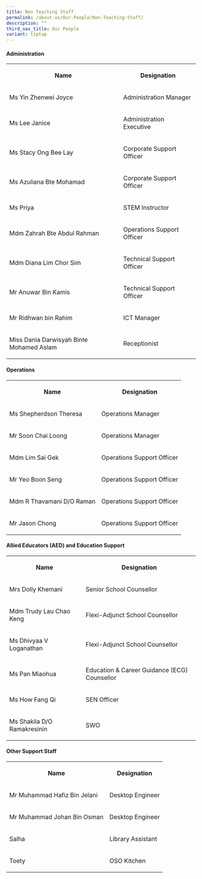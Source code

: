 ```yaml
---
title: Non Teaching Staff
permalink: /about-us/Our-People/Non-Teaching-Staff/
description: ""
third_nav_title: Our People
variant: tiptap
---
```

<h4><strong>Administration</strong></h4>
<table style="minWidth: 50px">
<colgroup>
<col>
<col>
</colgroup>
<tbody>
<tr>
<th rowspan="1" colspan="1">
<p>Name</p>
</th>
<th rowspan="1" colspan="1">
<p>Designation</p>
</th>
</tr>
<tr>
<td rowspan="1" colspan="1">
<p>Ms Yin Zhenwei Joyce</p>
</td>
<td rowspan="1" colspan="1">
<p>Administration Manager</p>
</td>
</tr>
<tr>
<td rowspan="1" colspan="1">
<p>Ms Lee Janice</p>
</td>
<td rowspan="1" colspan="1">
<p>Administration Executive</p>
</td>
</tr>
<tr>
<td rowspan="1" colspan="1">
<p>Ms Stacy Ong Bee Lay</p>
</td>
<td rowspan="1" colspan="1">
<p>Corporate Support Officer</p>
</td>
</tr>
<tr>
<td rowspan="1" colspan="1">
<p>Ms Azuliana Bte Mohamad</p>
</td>
<td rowspan="1" colspan="1">
<p>Corporate Support Officer</p>
</td>
</tr>
<tr>
<td rowspan="1" colspan="1">
<p>Ms Priya</p>
</td>
<td rowspan="1" colspan="1">
<p>STEM Instructor</p>
</td>
</tr>
<tr>
<td rowspan="1" colspan="1">
<p>Mdm Zahrah Bte Abdul Rahman</p>
</td>
<td rowspan="1" colspan="1">
<p>Operations Support Officer</p>
</td>
</tr>
<tr>
<td rowspan="1" colspan="1">
<p>Mdm Diana Lim Chor Sim</p>
</td>
<td rowspan="1" colspan="1">
<p>Technical Support Officer</p>
</td>
</tr>
<tr>
<td rowspan="1" colspan="1">
<p>Mr Anuwar Bin Kamis</p>
</td>
<td rowspan="1" colspan="1">
<p>Technical Support Officer</p>
</td>
</tr>
<tr>
<td rowspan="1" colspan="1">
<p>Mr Ridhwan bin Rahim</p>
</td>
<td rowspan="1" colspan="1">
<p>ICT Manager</p>
</td>
</tr>
<tr>
<td rowspan="1" colspan="1">
<p>Miss Dania Darwisyah Binte Mohamed Aslam</p>
</td>
<td rowspan="1" colspan="1">
<p>Receptionist</p>
</td>
</tr>
</tbody>
</table>
<h4><strong>Operations</strong></h4>
<table style="minWidth: 50px">
<colgroup>
<col>
<col>
</colgroup>
<tbody>
<tr>
<th rowspan="1" colspan="1">
<p>Name</p>
</th>
<th rowspan="1" colspan="1">
<p>Designation</p>
</th>
</tr>
<tr>
<td rowspan="1" colspan="1">
<p>Ms Shepherdson Theresa</p>
</td>
<td rowspan="1" colspan="1">
<p>Operations Manager</p>
</td>
</tr>
<tr>
<td rowspan="1" colspan="1">
<p>Mr Soon Chai Loong</p>
</td>
<td rowspan="1" colspan="1">
<p>Operations Manager</p>
</td>
</tr>
<tr>
<td rowspan="1" colspan="1">
<p>Mdm Lim Sai Gek</p>
</td>
<td rowspan="1" colspan="1">
<p>Operations Support Officer</p>
</td>
</tr>
<tr>
<td rowspan="1" colspan="1">
<p>Mr Yeo Boon Seng</p>
</td>
<td rowspan="1" colspan="1">
<p>Operations Support Officer</p>
</td>
</tr>
<tr>
<td rowspan="1" colspan="1">
<p>Mdm R Thavamani D/O Raman</p>
</td>
<td rowspan="1" colspan="1">
<p>Operations Support Officer</p>
</td>
</tr>
<tr>
<td rowspan="1" colspan="1">
<p>Mr Jason Chong</p>
</td>
<td rowspan="1" colspan="1">
<p>Operations Support Officer</p>
</td>
</tr>
</tbody>
</table>
<h4><strong>Allied Educators (AED) and Education Support</strong></h4>
<table style="minWidth: 50px">
<colgroup>
<col>
<col>
</colgroup>
<tbody>
<tr>
<th rowspan="1" colspan="1">
<p>Name</p>
</th>
<th rowspan="1" colspan="1">
<p>Designation</p>
</th>
</tr>
<tr>
<td rowspan="1" colspan="1">
<p>Mrs Dolly Khemani</p>
</td>
<td rowspan="1" colspan="1">
<p>Senior School Counsellor</p>
</td>
</tr>
<tr>
<td rowspan="1" colspan="1">
<p>Mdm Trudy Lau Chao Keng</p>
</td>
<td rowspan="1" colspan="1">
<p>Flexi-Adjunct School Counsellor</p>
</td>
</tr>
<tr>
<td rowspan="1" colspan="1">
<p>Ms Dhivyaa V Loganathan</p>
</td>
<td rowspan="1" colspan="1">
<p>Flexi-Adjunct School Counsellor</p>
</td>
</tr>
<tr>
<td rowspan="1" colspan="1">
<p>Ms Pan Miaohua</p>
</td>
<td rowspan="1" colspan="1">
<p>Education &amp; Career Guidance (ECG) Counsellor</p>
</td>
</tr>
<tr>
<td rowspan="1" colspan="1">
<p>Ms How Fang Qi</p>
</td>
<td rowspan="1" colspan="1">
<p>SEN Officer</p>
</td>
</tr>
<tr>
<td rowspan="1" colspan="1">
<p>Ms Shakila D/O Ramakresinin</p>
</td>
<td rowspan="1" colspan="1">
<p>SWO</p>
</td>
</tr>
</tbody>
</table>
<h4><strong>Other Support Staff</strong></h4>
<table style="minWidth: 50px">
<colgroup>
<col>
<col>
</colgroup>
<tbody>
<tr>
<th rowspan="1" colspan="1">
<p>Name</p>
</th>
<th rowspan="1" colspan="1">
<p>Designation</p>
</th>
</tr>
<tr>
<td rowspan="1" colspan="1">
<p>Mr Muhammad Hafiz Bin Jelani</p>
</td>
<td rowspan="1" colspan="1">
<p>Desktop Engineer</p>
</td>
</tr>
<tr>
<td rowspan="1" colspan="1">
<p>Mr Muhammad Johan Bin Osman</p>
</td>
<td rowspan="1" colspan="1">
<p>Desktop Engineer</p>
</td>
</tr>
<tr>
<td rowspan="1" colspan="1">
<p>Salha</p>
</td>
<td rowspan="1" colspan="1">
<p>Library Assistant</p>
</td>
</tr>
<tr>
<td rowspan="1" colspan="1">
<p>Toety</p>
</td>
<td rowspan="1" colspan="1">
<p>OSO Kitchen</p>
</td>
</tr>
</tbody>
</table>
<p></p>
